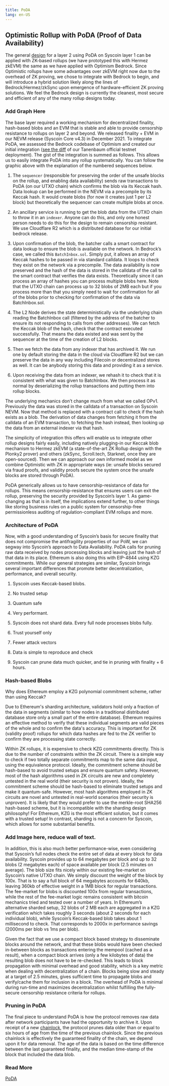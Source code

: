 ```yaml
---
title: PoDA 
lang: en-US
---
```


## Optimistic Rollup with PoDA (Proof of Data Availability)

The general [design](Design.md) for a layer 2 using PoDA on Syscoin layer 1 can be applied with ZK-based rollups (we have prototyped this with Hermez zkEVM) the same as we have applied with Optimism Bedrock. Since Optimistic rollups have some advantages over zkEVM right now due to the overhead of ZK proving, we chose to integrate with Bedrock to begin, and will introduce a hybrid solution likely along the lines of Bedrock/Hermez/zkSync upon emergence of hardware-efficient ZK proving solutions. We feel the Bedrock design is currently the cleanest, most secure and efficient of any of the many rollup designs today.

### Add Graph Here

The base layer required a working mechanism for decentralized finality, hash-based blobs and an EVM that is stable and able to provide censorship resistance to rollups on layer 2 and beyond. We released finality + EVM in our NEVM release (Syscoin Core v4.3) in December 2021. To integrate PoDA, we assessed the Bedrock codebase of Optimism and created our initial integration ([see the diff](https://github.com/sidhujag/optimism) of our Tanenbaum official testnet deployment). The gist of the integration is summed as follows. This allows us to easily integrate PoDA into any rollup systematically. You can follow the graphic above with the explanation of the numbered sequences below.

1. The `sequencer` (responsible for preserving the order of the unsafe blocks on the rollup, and enabling data availability) sends raw transactions to PoDA (on our UTXO chain) which confirms the blob via its Keccak hash. Data lookup can be performed in the NEVM via a precompile by its Keccak hash. It would create blobs (for now it creates just 1 per L2 block) but theoretically the sequencer can create multiple blobs at once.

2. An ancillary service is running to get the blob data from the UTXO chain to throw it in an `indexer`. Anyone can do this, and only one honest person needs to do this for the design to remain censorship resistant. We use Cloudflare R2 which is a distributed database for our initial bedrock release.

3. Upon confirmation of the blob, the batcher calls a smart contract for data lookup to ensure the blob is available on the network. In Bedrock’s case, we called this `BatchInbox.sol`. Simply put, it allows an array of Keccak hashes to be passed in via standard calldata. It loops to check they exist on the network via a precompile. The data availability is now preserved and the hash of the data is stored in the calldata of the call to the smart contract that verifies the data exists. Theoretically since it can process an array of hashes you can process multiple blobs here. Note that the UTXO chain can process up to 32 blobs of 2MB each but if you process more than that you simply need to wait for confirmation for all of the blobs prior to checking for confirmation of the data via BatchInbox.sol.

4. The L2 Node derives the state deterministically via the underlying chain reading the BatchInbox call (filtered by the address of the batcher to ensure its not responding to calls from other addresses). We can fetch the Keccak blob of the hash, check that the contract executed successfully. That means the data existed and was sent by the sequencer at the time of the creation of L2 blocks.

5. Then we fetch the data from any indexer that has archived it. We run one by default storing the data in the cloud via Cloudflare R2 but we can preserve the data in any way including Filecoin or decentralized stores as well. It can be anybody storing this data and providing it as a service.

6. Upon receiving the data from an indexer, we rehash it to check that it is consistent with what was given to BatchInbox. We then process it as normal by deserializing the rollup transactions and putting them into rollup blocks.

The underlying mechanics don’t change much from what we called OPv1. Previously the data was stored in the calldata of a transaction on Syscoin NEVM. Now that method is replaced with a contract call to check if the hash exists as a blob. The derivation of data changes from fetching it from the calldata of an EVM transaction, to fetching the hash instead, then looking up the data from an external indexer via that hash.

The simplicity of integration this offers will enable us to integrate other rollup designs fairly easily, including natively plugging-in our Keccak blob mechanism to Hermez zkEVM (a state-of-the-art ZK Rollup design with the Plonky2 prover) and others (zkSync, Scroll.tech, Starknet, once they are open-sourced). Then we can approach our own informed model as we combine Optimistic with ZK in appropriate ways (ie: unsafe blocks secured via fraud proofs, and validity proofs secure the system once the unsafe blocks are stored through PoDA).

PoDA generically allows us to have censorship-resistance of data for rollups. This means censorship-resistance that ensures users can exit the rollup, preserving the security provided by Syscoin’s layer 1. As game-changing as that is in itself, the implications extend further, to other things like storing business rules on a public system for censorship-free permissionless auditing of regulation-compliant EVM rollups and more.

### Architecture of PoDA

Now, with a good understanding of Syscoin’s basis for secure finality that does not compromise the antifragility properties of our PoW, we can segway into Syscoin’s approach to Data Availability. PoDA calls for pruning raw data received by nodes processing blocks and leaving just the hash of that data in its place. Ethereum is also doing this with EIP-4844 using KZG commitments. While our general strategies are similar, Syscoin brings several important differences that promote better decentralization, performance, and overall security.

1. Syscoin uses Keccak-based blobs.
  1. No trusted setup
  2. Quantum safe
  3. Very performant.

2. Syscoin does not shard data. Every full node processes blobs fully.
  1. Trust yourself only
  2. Fewer attack vectors
  3. Data is simple to reproduce and check
3. Syscoin can prune data much quicker, and tie in pruning with finality + 6 hours.

### Hash-based Blobs

Why does Ethereum employ a KZG polynomial commitment scheme, rather than using Keccak?

Due to Ethereum's sharding architecture, validators hold only a fraction of the data in segments (similar to how nodes in a traditional distributed database store only a small part of the entire database). Ethereum requires an effective method to verify that these individual segments are valid pieces of the whole and to confirm the data's accuracy. This is important for ZK (validity proof) rollups for which data hashes are fed to the ZK verifier to confirm they are processing state correctly.

Within ZK rollups, it is expensive to check KZG commitments directly. This is due to the number of constraints within the ZK circuit.  There is a simple way to check if two totally separate commitments map to the same data input, using the equivalence protocol. Ideally, the commitment scheme should be hash-based to avoid trusted setups and ensure quantum safety. However, most of the hash algorithms used in ZK circuits are new and completely untested in the real world (their security is not proven). Ideally, the commitment scheme should be hash-based to eliminate trusted setups and make it quantum-safe. However, most hash algorithms employed in ZK circuits are novel and untested in real-world scenarios (their security is unproven). It is likely that they would prefer to use the merkle-root SHA256 hash-based scheme, but it is incompatible with the sharding design philosophy! For Ethereum, KZG is the most efficient solution, but it comes with a trusted setup! In contrast, sharding is not a concern for Syscoin, which allows for some substantial benefits.

### Add Image here, reduce wall of text.

In addition, this is also much better performance-wise, even considering that Syscoin’s full nodes check the entire set of data at every block for data availability. Syscoin provides up to 64 megabytes per block and up to 32 blobs (2 megabytes each) of space available per block (2.5 minutes on average). The blob size fits nicely within our existing fee-market on Syscoin’s native UTXO chain. We simply discount the weight of the block by 100x. That is to say a full block of 64 megabytes accounts for 640kb, leaving 360kb of effective weight in a 1MB block for regular transactions. The fee-market for blobs is discounted 100x from regular transactions, while the rest of the fee-market logic remains consistent with bitcoin mechanics tried and tested over a number of years. In Ethereum’s alternative sharded setup, 32 blobs of 2 MB each are aggregated in a KZG verification which takes roughly 3 seconds (about 2 seconds for each individual blob), while Syscoin’s Keccak-based blob takes about 1 millisecond to check. That corresponds to 2000x in performance savings (2000ms per blob vs 1ms per blob). 

Given the fact that we use a compact block based strategy to disseminate blocks around the network, and that these blobs would have been checked in-between blocks as transactions entering the mempool (cached as a result), when a compact block arrives (only a few kilobytes of data) the resulting blob does not have to be re-checked. This leads to block propagation with minimal overhead and good stability, which is a key metric when dealing with decentralization of a chain. Blocks being slow and steady at a target of 2.5 minutes, gives sufficient time to propagate blobs and verify/cache them for inclusion in a block. The overhead of PoDA is minimal during run-time and maximizes decentralization whilst fulfilling the fully-secure censorship resistance criteria for rollups. 

### Pruning in PoDA

The final piece to understand PoDA is how the protocol removes raw data after network participants have had the opportunity to archive it. Upon receipt of a new [chainlock](https://docs.syscoin.org/docs/tech/finality), the protocol prunes data older than or equal to six hours of age from the time of the previous chainlock. Since the previous chainlock is effectively the guaranteed finality of the chain, we depend upon it for data removal. The age of the data is based on the time difference between the last guaranteed finality, and the median time-stamp of the block that included the data blob.

### Read More

[PoDA](https://docs.syscoin.org/docs/tech/poda)
